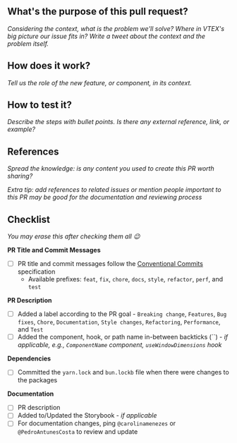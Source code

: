## What's the purpose of this pull request?

<em>Considering the context, what is the problem we'll solve? Where in VTEX's big picture our issue fits in? Write a tweet about the context and the problem itself.</em>

## How does it work?

<em>Tell us the role of the new feature, or component, in its context.</em>

## How to test it?

<em>Describe the steps with bullet points. Is there any external reference, link, or example?</em>

## References

<em>Spread the knowledge: is any content you used to create this PR worth sharing?</em>

<em>Extra tip: add references to related issues or mention people important to this PR may be good for the documentation and reviewing process</em>

## Checklist

<em>You may erase this after checking them all :wink:</em>

**PR Title and Commit Messages**

- [ ] PR title and commit messages follow the [Conventional Commits](https://www.conventionalcommits.org/en/v1.0.0/) specification
  - Available prefixes: `feat`, `fix`, `chore`, `docs`, `style`, `refactor`, `perf`, and `test`

**PR Description**

- [ ] Added a label according to the PR goal - `Breaking change`, `Features`, `Bug fixes`, `Chore`, `Documentation`, `Style changes`, `Refactoring`, `Performance`, and `Test`
- [ ] Added the component, hook, or path name in-between backticks (\`\`) - _if applicable, e.g., `ComponentName` component, `useWindowDimensions` hook_

**Dependencies**

- [ ] Committed the `yarn.lock` and `bun.lockb` file when there were changes to the packages

**Documentation**

- [ ] PR description
- [ ] Added to/Updated the Storybook - _if applicable_
- [ ] For documentation changes, ping `@carolinamenezes` or `@PedroAntunesCosta` to review and update
